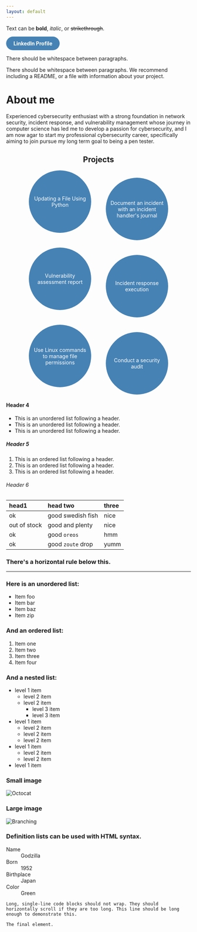 ```yaml
---
layout: default
---
```


Text can be **bold**, _italic_, or ~~strikethrough~~.

<a href="https://www.linkedin.com/in/breyon-bowman-729391237/" style="display: inline-block; background-color: #4682B4; color: white; text-decoration: none; padding: 10px 20px; border-radius: 25px; font-weight: bold;">LinkedIn Profile</a>

There should be whitespace between paragraphs.

There should be whitespace between paragraphs. We recommend including a README, or a file with information about your project. 

# About me

Experienced cybersecurity enthusiast with a strong foundation in network security, incident response, and vulnerability management whose journey in computer science has led me to develop a passion for cybersecurity, and I am now agar to start my professional cybersecurity career, specifically aiming to join pursue my long term goal to being a pen tester.


<h2 style="text-align: center;">Projects</h2>

<style>
.project-bubble {
  display: flex;
  align-items: center;
  justify-content: center;
  background-color: #4682B4;  /* Changed to darkish sky blue */
  color: white;
  padding: 10px;
  border-radius: 50%;  /* Changed to 50% for circular shape */
  width: 150px;  /* Added fixed width */
  height: 150px;  /* Added fixed height */
  margin: 10px;
  cursor: pointer;
  transition: all 0.3s ease;
  text-align: center;
  overflow: hidden;
  position: relative;
}

.project-bubble:hover {
  transform: scale(1.1);
}

.project-name {
  display: block;
  transition: opacity 0.3s ease;
}

.associated-project {
  position: absolute;
  top: 0;
  left: 0;
  right: 0;
  bottom: 0;
  display: flex;
  align-items: center;
  justify-content: center;
  opacity: 0;
  transition: opacity 0.3s ease;
}

.project-bubble:hover .associated-project {
  opacity: 1;
}

.project-bubble:hover .project-name {
  opacity: 0;
}

.associated-project a {
  color: white;
  text-decoration: none;
  font-size: 0.8em;
  padding: 5px;
  border-radius: 5px;
  background-color: rgba(0, 0, 0, 0.5);
}

.project-container {
  display: flex;
  flex-wrap: wrap;
  justify-content: center;
  gap: 20px;
}

.project-bubble:nth-child(odd) {
  transform: translateY(-10px);
}

.project-bubble:nth-child(even) {
  transform: translateY(10px);
}

.project-bubble:hover {
  transform: scale(1.1) translateY(0);
}
</style>

<div class="project-container">
  <div class="project-bubble">
    <span class="project-name">Updating a File Using Python</span>
    <div class="associated-project">
      <a href="https://docs.google.com/presentation/d/104vj63hCLHkrugQQTfK1Dd7oiMhas2HH2_lNUsSmCNk/edit#slide=id.p">Updating a File Using Python lab</a>
    </div>
  </div>

  <div class="project-bubble">
    <span class="project-name">Document an incident with an incident handler's journal</span>
    <div class="associated-project">
      <a href="https://docs.google.com/document/d/1zzNWQI49lH9ITrDKudjlw4stTf1I7yuZCtP2FJTDzK0/edit?resourcekey=0-zsGjrRjrrO7KNZuAUyZMOg">Incident handler's journal example</a>
    </div>
  </div>

  <div class="project-bubble">
    <span class="project-name">Vulnerability assessment report</span>
    <div class="associated-project">
      <a href="https://docs.google.com/document/d/1AsN7zZNlcRHzRmOQk43vi8Z-uJ_TSroLbJ_ci9qFQIo/edit?resourcekey=0-wFIjLbfogxxC3RqkiK02Wg">Vulnerability assessment report lab</a>
    </div>
  </div>

  <div class="project-bubble">
    <span class="project-name">Incident response execution</span>
    <div class="associated-project">
      <a href="https://docs.google.com/presentation/d/1BoN-haIWpvA5R5iYkNsq2a7nGKuK5lOv4adJcEHwMEE/edit#slide=id.g279c45888cd_0_36">Use the NIST Cybersecurity Framework to respond to a security incident lab</a>
    </div>
  </div>

  <div class="project-bubble">
    <span class="project-name">Use Linux commands to manage file permissions</span>
    <div class="associated-project">
      <a href="https://docs.google.com/document/d/1BCXBdrraCHh7w3FrnfMvs-FiOzDjWzsWIlFiUcTBME8/edit?resourcekey=0--jfRjUAXgWP7VlQLR32liw">File permissions in Linux lab</a>
    </div>
  </div>

  <div class="project-bubble">
    <span class="project-name">Conduct a security audit</span>
    <div class="associated-project">
      <a href="https://docs.google.com/document/d/1yi9OqjPmkz0-nPTWne3W0Jqnzct7HHyOgSKWU_dvSyA/edit">Controls and compliance checklist lab</a>
    </div>
  </div>
</div>

#### Header 4

*   This is an unordered list following a header.
*   This is an unordered list following a header.
*   This is an unordered list following a header.

##### Header 5

1.  This is an ordered list following a header.
2.  This is an ordered list following a header.
3.  This is an ordered list following a header.

###### Header 6

| head1        | head two          | three |
|:-------------|:------------------|:------|
| ok           | good swedish fish | nice  |
| out of stock | good and plenty   | nice  |
| ok           | good `oreos`      | hmm   |
| ok           | good `zoute` drop | yumm  |

### There's a horizontal rule below this.

* * *

### Here is an unordered list:

*   Item foo
*   Item bar
*   Item baz
*   Item zip

### And an ordered list:

1.  Item one
1.  Item two
1.  Item three
1.  Item four

### And a nested list:

- level 1 item
  - level 2 item
  - level 2 item
    - level 3 item
    - level 3 item
- level 1 item
  - level 2 item
  - level 2 item
  - level 2 item
- level 1 item
  - level 2 item
  - level 2 item
- level 1 item

### Small image

![Octocat](https://github.githubassets.com/images/icons/emoji/octocat.png)

### Large image

![Branching](https://guides.github.com/activities/hello-world/branching.png)


### Definition lists can be used with HTML syntax.

<dl>
<dt>Name</dt>
<dd>Godzilla</dd>
<dt>Born</dt>
<dd>1952</dd>
<dt>Birthplace</dt>
<dd>Japan</dd>
<dt>Color</dt>
<dd>Green</dd>
</dl>

```
Long, single-line code blocks should not wrap. They should horizontally scroll if they are too long. This line should be long enough to demonstrate this.
```

```
The final element.
```
